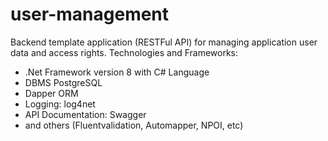 # user-management
Backend template application (RESTFul API) for managing application user data and access rights. 
Technologies and Frameworks:
- .Net Framework version 8 with C# Language
- DBMS PostgreSQL
- Dapper ORM
- Logging: log4net
- API Documentation: Swagger
- and others (Fluentvalidation, Automapper, NPOI, etc)
